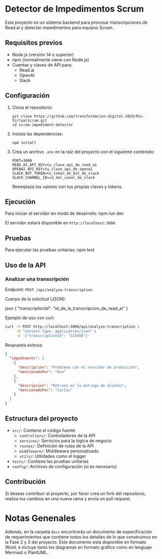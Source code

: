 # Detector de Impedimentos Scrum

Este proyecto es un sistema backend para procesar transcripciones de Read.ai y detectar impedimentos para equipos Scrum.

## Requisitos previos

- Node.js (versión 14 o superior)
- npm (normalmente viene con Node.js)
- Cuentas y claves de API para:
  - Read.ai
  - OpenAI
  - Slack

## Configuración

1. Clona el repositorio:
   ```
   git clone https://github.com/transformacion-digital-2024/Poc-VirtualScrum.git
   cd scrum-impediment-detector
   ```

2. Instala las dependencias:
   ```
   npm install
   ```

3. Crea un archivo `.env` en la raíz del proyecto con el siguiente contenido:
   ```
   PORT=3000
   READ_AI_API_KEY=tu_clave_api_de_read_ai
   OPENAI_API_KEY=tu_clave_api_de_openai
   SLACK_BOT_TOKEN=tu_token_de_bot_de_slack
   SLACK_CHANNEL_ID=id_del_canal_de_slack
   ```
   Reemplaza los valores con tus propias claves y tokens.

## Ejecución

Para iniciar el servidor en modo de desarrollo:
npm run dev


El servidor estará disponible en `http://localhost:3000`.

## Pruebas

Para ejecutar las pruebas unitarias:
npm test



## Uso de la API

### Analizar una transcripción

Endpoint: `POST /api/analyze-transcription`

Cuerpo de la solicitud (JSON):

json
{
"transcriptionId": "id_de_la_transcripcion_de_read_ai"
}

Ejemplo de uso con curl:
```bash
curl -X POST http://localhost:3000/api/analyze-transcription \
     -H "Content-Type: application/json" \
     -d '{"transcriptionId": "123456"}'
```

Respuesta exitosa:
```json
{
  "impediments": [
    {
      "descripcion": "Problema con el servidor de producción",
      "mencionadoPor": "Ana"
    },
    {
      "descripcion": "Retraso en la entrega de diseños",
      "mencionadoPor": "Carlos"
    }
  ]
}
```

## Estructura del proyecto

- `src/`: Contiene el código fuente
  - `controllers/`: Controladores de la API
  - `services/`: Servicios para la lógica de negocio
  - `routes/`: Definición de rutas de la API
  - `middleware/`: Middleware personalizado
  - `utils/`: Utilidades como el logger
- `tests/`: Contiene las pruebas unitarias
- `config/`: Archivos de configuración (si es necesario)

## Contribución

Si deseas contribuir al proyecto, por favor crea un fork del repositorio, realiza tus cambios en una nueva rama y envía un pull request.

# Notas Genenales

Además, en la carpeta `docs` encontrarás un documento de especificación de requerimientos que contiene todos los detalles de lo que construimos en la Fase 2 y 3 del proyecto. Este documento está disponible en formato Word, e incluye tanto los diagramas en formato gráfico como en lenguaje Mermaid o PlantUML.
